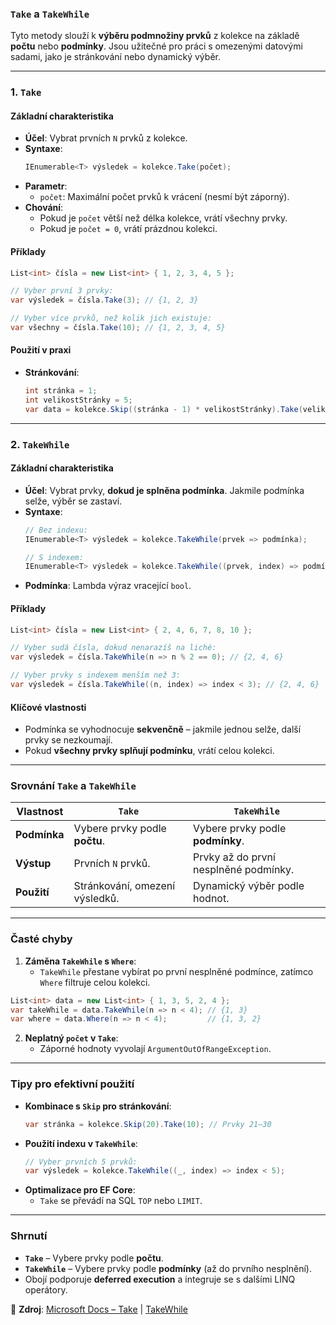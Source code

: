 
### **`Take` a `TakeWhile`**  

Tyto metody slouží k **výběru podmnožiny prvků** z kolekce na základě **počtu** nebo **podmínky**. Jsou užitečné pro práci s omezenými datovými sadami, jako je stránkování nebo dynamický výběr.

---

### **1. `Take`**  

#### **Základní charakteristika**  

- **Účel**: Vybrat prvních `N` prvků z kolekce.  
- **Syntaxe**:  
  ```csharp  
  IEnumerable<T> výsledek = kolekce.Take(počet);  
  ```  
- **Parametr**:  
  - `počet`: Maximální počet prvků k vrácení (nesmí být záporný).  
- **Chování**:  
  - Pokud je `počet` větší než délka kolekce, vrátí všechny prvky.  
  - Pokud je `počet = 0`, vrátí prázdnou kolekci.  

#### **Příklady**  

```csharp  
List<int> čísla = new List<int> { 1, 2, 3, 4, 5 };  

// Vyber první 3 prvky:  
var výsledek = čísla.Take(3); // {1, 2, 3}  

// Vyber více prvků, než kolik jich existuje:  
var všechny = čísla.Take(10); // {1, 2, 3, 4, 5}  
```  

#### **Použití v praxi**  

- **Stránkování**:  
  ```csharp  
  int stránka = 1;  
  int velikostStránky = 5;  
  var data = kolekce.Skip((stránka - 1) * velikostStránky).Take(velikostStránky);  
  ```  

---

### **2. `TakeWhile`**  

#### **Základní charakteristika**  

- **Účel**: Vybrat prvky, **dokud je splněna podmínka**. Jakmile podmínka selže, výběr se zastaví.  
- **Syntaxe**:  
  ```csharp  
  // Bez indexu:  
  IEnumerable<T> výsledek = kolekce.TakeWhile(prvek => podmínka);  

  // S indexem:  
  IEnumerable<T> výsledek = kolekce.TakeWhile((prvek, index) => podmínka);  
  ```  
- **Podmínka**: Lambda výraz vracející `bool`.  

#### **Příklady**  

```csharp  
List<int> čísla = new List<int> { 2, 4, 6, 7, 8, 10 };  

// Vyber sudá čísla, dokud nenarazíš na liché:  
var výsledek = čísla.TakeWhile(n => n % 2 == 0); // {2, 4, 6}  

// Vyber prvky s indexem menším než 3:  
var výsledek = čísla.TakeWhile((n, index) => index < 3); // {2, 4, 6}  
```  

#### **Klíčové vlastnosti**  

- Podmínka se vyhodnocuje **sekvenčně** – jakmile jednou selže, další prvky se nezkoumají.  
- Pokud **všechny prvky splňují podmínku**, vrátí celou kolekci.  

---

### **Srovnání `Take` a `TakeWhile`**  

| Vlastnost               | **`Take`**                          | **`TakeWhile`**                      |  
|-------------------------|--------------------------------------|--------------------------------------|  
| **Podmínka**            | Vybere prvky podle **počtu**.        | Vybere prvky podle **podmínky**.     |  
| **Výstup**              | Prvních `N` prvků.                  | Prvky až do první nesplněné podmínky. |  
| **Použití**             | Stránkování, omezení výsledků.       | Dynamický výběr podle hodnot.        |  

---

### **Časté chyby**  

1. **Záměna `TakeWhile` s `Where`**:  
   - `TakeWhile` přestane vybírat po první nesplněné podmínce, zatímco `Where` filtruje celou kolekci.  
  ```csharp  
  List<int> data = new List<int> { 1, 3, 5, 2, 4 };  
  var takeWhile = data.TakeWhile(n => n < 4); // {1, 3}  
  var where = data.Where(n => n < 4);         // {1, 3, 2}  
  ```  

2. **Neplatný `počet` v `Take`**:  
   - Záporné hodnoty vyvolají `ArgumentOutOfRangeException`.  

---

### **Tipy pro efektivní použití**  
- **Kombinace s `Skip` pro stránkování**:  
  ```csharp  
  var stránka = kolekce.Skip(20).Take(10); // Prvky 21–30  
  ```  
- **Použití indexu v `TakeWhile`**:  
  ```csharp  
  // Vyber prvních 5 prvků:  
  var výsledek = kolekce.TakeWhile((_, index) => index < 5);  
  ```  
- **Optimalizace pro EF Core**:  
  - `Take` se převádí na SQL `TOP` nebo `LIMIT`.  

---

### **Shrnutí**  

- **`Take`** – Vybere prvky podle **počtu**.  
- **`TakeWhile`** – Vybere prvky podle **podmínky** (až do prvního nesplnění).  
- Obojí podporuje **deferred execution** a integruje se s dalšími LINQ operátory.  

📖 **Zdroj**: [Microsoft Docs – Take](https://learn.microsoft.com/cs-cz/dotnet/api/system.linq.enumerable.take) | [TakeWhile](https://learn.microsoft.com/cs-cz/dotnet/api/system.linq.enumerable.takewhile)

